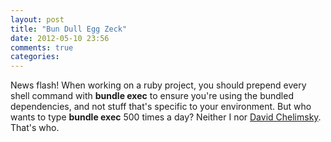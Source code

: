 ```yaml
---
layout: post
title: "Bun Dull Egg Zeck"
date: 2012-05-10 23:56
comments: true
categories: 
---
```


News flash! When working on a ruby project, you should prepend every shell command
with **bundle exec** to ensure you're using the bundled dependencies, and not 
stuff that's specific to your environment. But who wants to type 
**bundle exec** 500 times a day? Neither I nor
[David Chelimsky](http://blog.davidchelimsky.net/2011/07/18/stop-typing-bundle-exec/).
That's who.